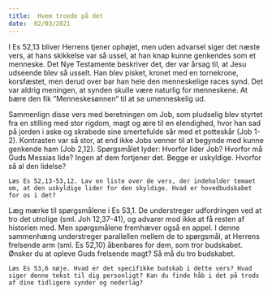 ```yaml
---
title:  Hvem troede på det 
date:  02/03/2021
---
```


I Es 52,13 bliver Herrens tjener ophøjet, men uden advarsel siger det næste vers, at hans skikkelse var så ussel, at han knap kunne genkendes som et menneske. Det Nye Testamente beskriver det, der var årsag til, at Jesu udseende blev så usselt. Han blev pisket, kronet med en tornekrone, korsfæstet, men derud over bar han hele den menneskelige races synd. Det var aldrig meningen, at synden skulle være naturlig for menneskene. At bære den fik ”Menneskesønnen“ til at se umenneskelig ud.

Sammenlign disse vers med beretningen om Job, som pludselig blev styrtet fra en stilling med stor rigdom, magt og ære til en elendighed, hvor han sad på jorden i aske og skrabede sine smertefulde sår med et potteskår (Job 1-2). Kontrasten var så stor, at end ikke Jobs venner til at begynde med kunne genkende ham (Job 2,12). Spørgsmålet lyder: Hvorfor lider Job? Hvorfor må Guds Messias lide? Ingen af dem fortjener det. Begge er uskyldige. Hvorfor så al den lidelse?

`Læs Es 52,13-53,12. Lav en liste over de vers, der indeholder temaet om, at den uskyldige lider for den skyldige. Hvad er hovedbudskabet for os i det?`

Læg mærke til spørgsmålene i Es 53,1. De understreger udfordringen ved at tro det utrolige (sml. Joh 12,37-41), og advarer mod ikke at få resten af historien med. Men spørgsmålene fremhæver også en appel. I denne sammenhæng understreger parallellen mellem de to spørgsmål, at Herrens frelsende arm (sml. Es 52,10) åbenbares for dem, som tror budskabet. Ønsker du at opleve Guds frelsende magt? Så må du tro budskabet.

`Læs Es 53,6 nøje. Hvad er det specifikke budskab i dette vers? Hvad siger denne tekst til dig personligt? Kan du finde håb i det på trods af dine tidligere synder og nederlag?`